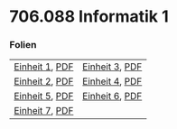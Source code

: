 # 706.088 Informatik 1
### Folien <!-- .slide: style="font-size:0.8em" -->
|      |     |
| ---  | --- |
| [Einheit 1](einheit_01.html), [PDF](pdf/einheit_01.pdf) | [Einheit 3](einheit_03.html), [PDF](pdf/einheit_03.pdf) |
| [Einheit 2](einheit_02.html), [PDF](pdf/einheit_02.pdf) | [Einheit 4](einheit_04.html), [PDF](pdf/einheit_04.pdf) |
| [Einheit 5](einheit_05.html), [PDF](pdf/einheit_05.pdf) | [Einheit 6](einheit_06.html), [PDF](pdf/einheit_06.pdf) |
| [Einheit 7](einheit_07.html), [PDF](pdf/einheit_07.pdf) |  |
